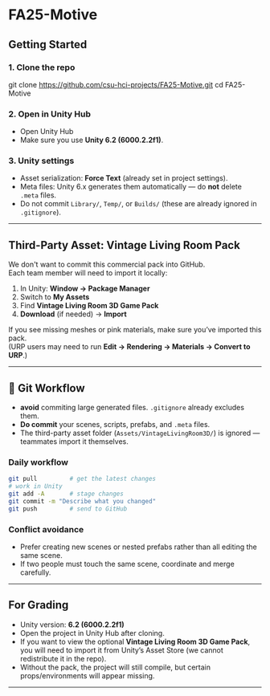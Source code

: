 # FA25-Motive


## Getting Started

### 1. Clone the repo

git clone https://github.com/csu-hci-projects/FA25-Motive.git
cd FA25-Motive

### 2. Open in Unity Hub
- Open Unity Hub
- Make sure you use **Unity 6.2 (6000.2.2f1)**.

### 3. Unity settings
- Asset serialization: **Force Text** (already set in project settings).
- Meta files: Unity 6.x generates them automatically — do **not** delete `.meta` files.
- Do not commit `Library/`, `Temp/`, or `Builds/` (these are already ignored in `.gitignore`).

---

##  Third-Party Asset: Vintage Living Room Pack

We don't want to commit this commercial pack into GitHub.  
Each team member will need to import it locally:

1. In Unity: **Window → Package Manager**  
2. Switch to **My Assets**  
3. Find **Vintage Living Room 3D Game Pack**  
4. **Download** (if needed) → **Import**

If you see missing meshes or pink materials, make sure you’ve imported this pack.  
(URP users may need to run **Edit → Rendering → Materials → Convert to URP**.)

---

## 🔀 Git Workflow

- **avoid** commiting large generated files. `.gitignore` already excludes them.  
- **Do commit** your scenes, scripts, prefabs, and `.meta` files.  
- The third-party asset folder (`Assets/VintageLivingRoom3D/`) is ignored — teammates import it themselves.

### Daily workflow
```bash
git pull         # get the latest changes
# work in Unity
git add -A       # stage changes
git commit -m "Describe what you changed"
git push         # send to GitHub
```

### Conflict avoidance
- Prefer creating new scenes or nested prefabs rather than all editing the same scene.  
- If two people must touch the same scene, coordinate and merge carefully.

---

## For Grading

- Unity version: **6.2 (6000.2.2f1)**  
- Open the project in Unity Hub after cloning.  
- If you want to view the optional **Vintage Living Room 3D Game Pack**, you will need to import it from Unity’s Asset Store (we cannot redistribute it in the repo).  
- Without the pack, the project will still compile, but certain props/environments will appear missing.

---

